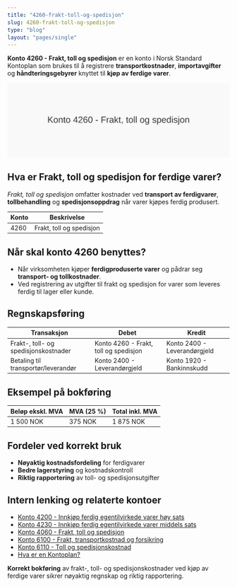 ```yaml
---
title: "4260-frakt-toll-og-spedisjon"
slug: 4260-frakt-toll-og-spedisjon
type: "blog"
layout: "pages/single"
---
```


**Konto 4260 - Frakt, toll og spedisjon** er en konto i Norsk Standard Kontoplan som brukes til å registrere **transportkostnader**, **importavgifter** og **håndteringsgebyrer** knyttet til **kjøp av ferdige varer**.

![Illustrasjon av konto 4260 Frakt, toll og spedisjon](4260-frakt-toll-og-spedisjon-image.svg)

## Hva er Frakt, toll og spedisjon for ferdige varer?

*Frakt, toll og spedisjon* omfatter kostnader ved **transport av ferdigvarer**, **tollbehandling** og **spedisjonsoppdrag** når varer kjøpes ferdig produsert.

| Konto | Beskrivelse              |
|-------|--------------------------|
| 4260  | Frakt, toll og spedisjon |

## Når skal konto 4260 benyttes?

* Når virksomheten kjøper **ferdigproduserte varer** og pådrar seg **transport- og tollkostnader**.
* Ved registrering av utgifter til frakt og spedisjon for varer som leveres ferdig til lager eller kunde.

## Regnskapsføring

| Transaksjon                          | Debet                                    | Kredit                       |
|--------------------------------------|------------------------------------------|------------------------------|
| Frakt-, toll- og spedisjonskostnader | Konto 4260 - Frakt, toll og spedisjon    | Konto 2400 - Leverandørgjeld |
| Betaling til transportør/leverandør  | Konto 2400 - Leverandørgjeld             | Konto 1920 - Bankinnskudd    |

## Eksempel på bokføring

| Beløp ekskl. MVA | MVA (25 %) | Total inkl. MVA |
|------------------|------------|-----------------|
| 1 500 NOK        | 375 NOK    | 1 875 NOK       |

## Fordeler ved korrekt bruk

* **Nøyaktig kostnadsfordeling** for ferdigvarer
* **Bedre lagerstyring** og kostnadskontroll
* **Riktig rapportering** av toll- og spedisjonsutgifter

## Intern lenking og relaterte kontoer

* [Konto 4200 - Innkjøp ferdig egentilvirkede varer høy sats](/blogs/kontoplan/4200-innkjop-ferdig-egentilvirkede-varer-hoy-sats "Konto 4200 - Innkjøp ferdig egentilvirkede varer høy sats")
* [Konto 4230 - Innkjøp ferdig egentilvirkede varer middels sats](/blogs/kontoplan/4230-innkjop-ferdig-egentilvirkede-varer-middels-sats "Konto 4230 - Innkjøp ferdig egentilvirkede varer middels sats")
* [Konto 4060 - Frakt, toll og spedisjon](/blogs/kontoplan/4060-frakt-toll-og-spedisjon "Konto 4060 - Frakt, toll og spedisjon")
* [Konto 6100 - Frakt, transportkostnad og forsikring](/blogs/kontoplan/6100-frakt-transportkostnad-og-forsikring "Konto 6100 - Frakt, transportkostnad og forsikring")
* [Konto 6110 - Toll og spedisjonskostnad](/blogs/kontoplan/6110-toll-og-spedisjonskostnad "Konto 6110 - Toll og spedisjonskostnad")
* [Hva er en Kontoplan?](/blogs/regnskap/hva-er-kontoplan "Hva er en Kontoplan? Komplett Guide til Kontoplaner i Norsk Regnskap")

**Korrekt bokføring** av frakt-, toll- og spedisjonskostnader ved kjøp av ferdige varer sikrer nøyaktig regnskap og riktig rapportering.
